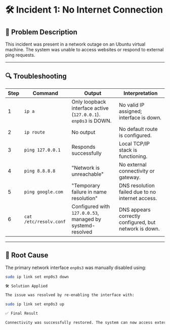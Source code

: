 # 🛠 Incident 1: No Internet Connection

## 🧾 Problem Description

This incident was present in a network outage on an Ubuntu virtual machine. The system was unable to access websites or respond to external ping requests.

---

## 🔍 Troubleshooting

| Step | Command | Output | Interpretation |
|------|---------|--------|----------------|
| 1 |    `ip a` | Only loopback interface active (`127.0.0.1`). `enp0s3` is DOWN. | No valid IP assigned; interface is down. |
| 2 |   `ip route` | No output | No default route is configured. |
| 3 | `ping 127.0.0.1` | Responds successfully | Local TCP/IP stack is functioning. |
| 4 | `ping 8.8.8.8` | "Network is unreachable" | No external connectivity or gateway. |
| 5 | `ping google.com` | "Temporary failure in name resolution" | DNS resolution failed due to no internet access. |
| 6 | `cat /etc/resolv.conf` | Configured with `127.0.0.53`, managed by systemd-resolved | DNS appears correctly configured, but network is down. |

---

## 🧩 Root Cause

The primary network interface `enp0s3` was manually disabled using:

```bash
sudo ip link set enp0s3 down

🛠 Solution Applied

The issue was resolved by re-enabling the interface with:

sudo ip link set enp0s3 up

✅ Final Result

Connectivity was successfully restored. The system can now access external websites and resolve domain names via DNS.
